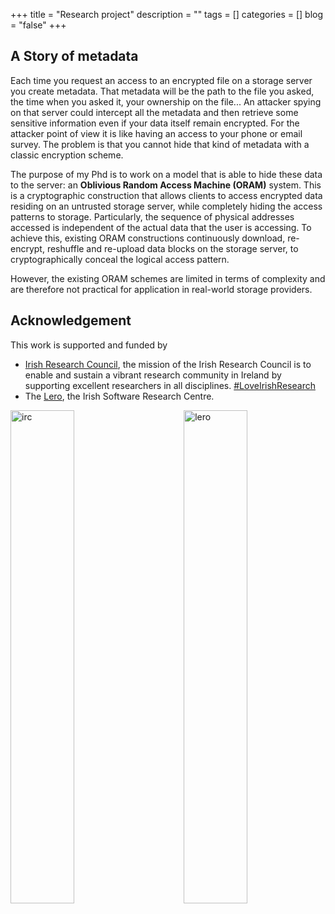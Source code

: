 +++
title       = "Research project"
description = ""
tags        = []
categories  = []
blog        = "false"
+++

## A Story of metadata

Each time you request an access to an encrypted file on a storage server you
create metadata. That metadata will be the path to the file you asked, the time
when you asked it, your ownership on the file... An attacker spying on that
server could intercept all the metadata and then retrieve some sensitive
information even if your data itself remain encrypted. For the attacker point of
view it is like having an access to your phone or email survey. The problem is
that you cannot hide that kind of metadata with a classic encryption scheme.

The purpose of my Phd is to work on a model that is able to hide these data to
the server: an **Oblivious Random Access Machine (ORAM)** system. This is a cryptographic
construction that allows clients to access encrypted data residing on an
untrusted storage server, while completely hiding the access patterns to storage.
Particularly, the sequence of physical addresses accessed is independent of the
actual data that the user is accessing. To achieve this, existing ORAM
constructions continuously download, re-encrypt, reshuffle and re-upload data
blocks on the storage server, to cryptographically conceal the logical access
pattern.

However, the existing ORAM schemes are limited in terms of complexity
and are therefore not practical for application in real-world storage providers.


## Acknowledgement

This work is supported and funded by

* [Irish Research Council][irc], the mission of the Irish Research Council is to enable and sustain a vibrant research community in Ireland by supporting excellent researchers in all disciplines. [#LoveIrishResearch](https://twitter.com/hashtag/LoveIrishResearch)
* The [Lero][lero], the Irish Software Research Centre.

<img src="irc.jpg" alt="irc" width="45%" align="left" />
<img src="lero.png" alt="lero" width="45%" align="right" />

[lero]: http://www.lero.ie/
[irc]: http://www.research.ie/
